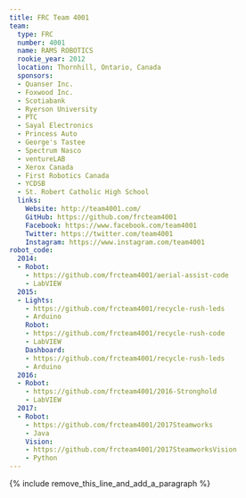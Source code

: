 ```yaml
---
title: FRC Team 4001
team:
  type: FRC
  number: 4001
  name: RAMS ROBOTICS
  rookie_year: 2012
  location: Thornhill, Ontario, Canada
  sponsors:
  - Quanser Inc.
  - Foxwood Inc.
  - Scotiabank
  - Ryerson University
  - PTC
  - Sayal Electronics
  - Princess Auto
  - George's Tastee
  - Spectrum Nasco
  - ventureLAB
  - Xerox Canada
  - First Robotics Canada
  - YCDSB
  - St. Robert Catholic High School
  links:
    Website: http://team4001.com/
    GitHub: https://github.com/frcteam4001
    Facebook: https://www.facebook.com/team4001
    Twitter: https://twitter.com/team4001
    Instagram: https://www.instagram.com/team4001
robot_code:
  2014:
  - Robot:
    - https://github.com/frcteam4001/aerial-assist-code
    - LabVIEW
  2015:
  - Lights:
    - https://github.com/frcteam4001/recycle-rush-leds
    - Arduino
    Robot:
    - https://github.com/frcteam4001/recycle-rush-code
    - LabVIEW
    Dashboard:
    - https://github.com/frcteam4001/recycle-rush-leds
    - Arduino
  2016:
  - Robot:
    - https://github.com/frcteam4001/2016-Stronghold
    - LabVIEW
  2017:
  - Robot:
    - https://github.com/frcteam4001/2017Steamworks
    - Java
    Vision:
    - https://github.com/frcteam4001/2017SteamworksVision
    - Python
---
```


{% include remove_this_line_and_add_a_paragraph %}